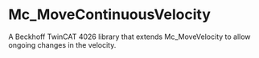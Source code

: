 # Mc_MoveContinuousVelocity

A Beckhoff TwinCAT 4026 library that extends Mc_MoveVelocity to allow ongoing changes in the velocity.
